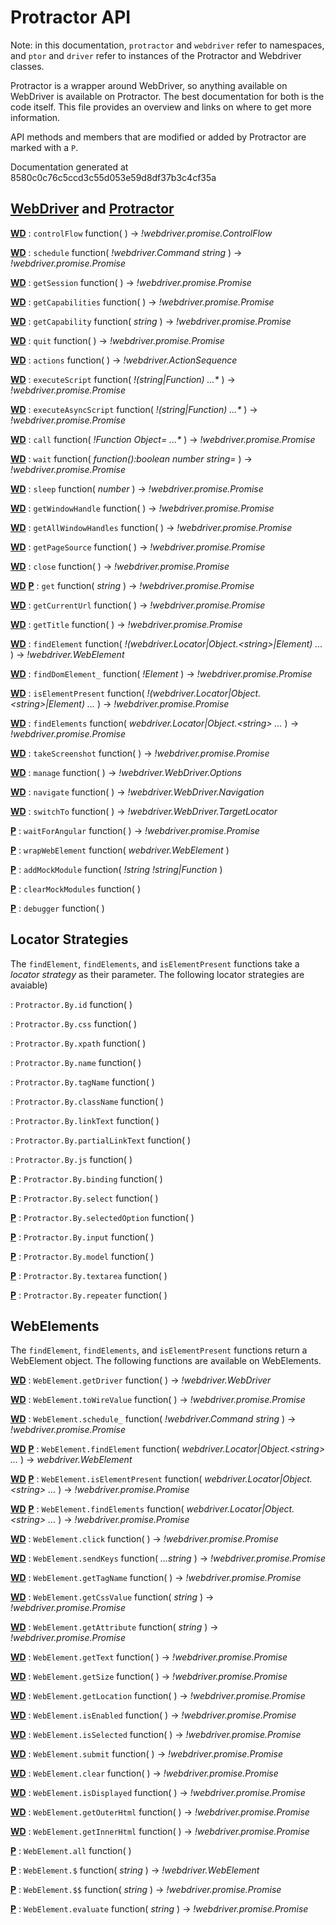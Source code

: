 Protractor API
==============

Note: in this documentation, `protractor` and `webdriver` refer to namespaces,
and `ptor` and `driver` refer to instances of the Protractor and Webdriver
classes.

Protractor is a wrapper around WebDriver, so anything available on WebDriver
is available on Protractor. The best documentation for both is the code itself.
This file provides an overview and links on where to get more information.

API methods and members that are modified or added by Protractor are marked
with a `P`.

Documentation generated at 8580c0c76c5ccd3c55d053e59d8df37b3c4cf35a

[WebDriver](https://code.google.com/p/selenium/source/browse/javascript/webdriver/webdriver.js) and [Protractor](https://github.com/angular/protractor/blob/master/lib/protractor.js)
------------------

[**WD**](https://code.google.com/p/selenium/source/browse/javascript/webdriver/webdriver.js#241)  : 
`controlFlow` function(  )  -> _!webdriver.promise.ControlFlow_

[**WD**](https://code.google.com/p/selenium/source/browse/javascript/webdriver/webdriver.js#250)  : 
`schedule` function( _!webdriver.Command_ _string_  )  -> _!webdriver.promise.Promise_

[**WD**](https://code.google.com/p/selenium/source/browse/javascript/webdriver/webdriver.js#302)  : 
`getSession` function(  )  -> _!webdriver.promise.Promise_

[**WD**](https://code.google.com/p/selenium/source/browse/javascript/webdriver/webdriver.js#310)  : 
`getCapabilities` function(  )  -> _!webdriver.promise.Promise_

[**WD**](https://code.google.com/p/selenium/source/browse/javascript/webdriver/webdriver.js#321)  : 
`getCapability` function( _string_  )  -> _!webdriver.promise.Promise_

[**WD**](https://code.google.com/p/selenium/source/browse/javascript/webdriver/webdriver.js#336)  : 
`quit` function(  )  -> _!webdriver.promise.Promise_

[**WD**](https://code.google.com/p/selenium/source/browse/javascript/webdriver/webdriver.js#355)  : 
`actions` function(  )  -> _!webdriver.ActionSequence_

[**WD**](https://code.google.com/p/selenium/source/browse/javascript/webdriver/webdriver.js#373)  : 
`executeScript` function( _!(string|Function)_ _...*_  )  -> _!webdriver.promise.Promise_

[**WD**](https://code.google.com/p/selenium/source/browse/javascript/webdriver/webdriver.js#422)  : 
`executeAsyncScript` function( _!(string|Function)_ _...*_  )  -> _!webdriver.promise.Promise_

[**WD**](https://code.google.com/p/selenium/source/browse/javascript/webdriver/webdriver.js#513)  : 
`call` function( _!Function_ _Object=_ _...*_  )  -> _!webdriver.promise.Promise_

[**WD**](https://code.google.com/p/selenium/source/browse/javascript/webdriver/webdriver.js#532)  : 
`wait` function( _function():boolean_ _number_ _string=_  )  -> _!webdriver.promise.Promise_

[**WD**](https://code.google.com/p/selenium/source/browse/javascript/webdriver/webdriver.js#548)  : 
`sleep` function( _number_  )  -> _!webdriver.promise.Promise_

[**WD**](https://code.google.com/p/selenium/source/browse/javascript/webdriver/webdriver.js#559)  : 
`getWindowHandle` function(  )  -> _!webdriver.promise.Promise_

[**WD**](https://code.google.com/p/selenium/source/browse/javascript/webdriver/webdriver.js#571)  : 
`getAllWindowHandles` function(  )  -> _!webdriver.promise.Promise_

[**WD**](https://code.google.com/p/selenium/source/browse/javascript/webdriver/webdriver.js#583)  : 
`getPageSource` function(  )  -> _!webdriver.promise.Promise_

[**WD**](https://code.google.com/p/selenium/source/browse/javascript/webdriver/webdriver.js#598)  : 
`close` function(  )  -> _!webdriver.promise.Promise_

[**WD**](https://code.google.com/p/selenium/source/browse/javascript/webdriver/webdriver.js#609) [**P**](https://github.com/angular/protractor/blob/8580c0c76c5ccd3c55d053e59d8df37b3c4cf35a/lib/protractor.js#L463) : 
`get` function( _string_  )  -> _!webdriver.promise.Promise_

[**WD**](https://code.google.com/p/selenium/source/browse/javascript/webdriver/webdriver.js#620)  : 
`getCurrentUrl` function(  )  -> _!webdriver.promise.Promise_

[**WD**](https://code.google.com/p/selenium/source/browse/javascript/webdriver/webdriver.js#632)  : 
`getTitle` function(  )  -> _!webdriver.promise.Promise_

[**WD**](https://code.google.com/p/selenium/source/browse/javascript/webdriver/webdriver.js#643)  : 
`findElement` function( _!(webdriver.Locator|Object.&lt;string&gt;|Element)_ _..._  )  -> _!webdriver.WebElement_

[**WD**](https://code.google.com/p/selenium/source/browse/javascript/webdriver/webdriver.js#717)  : 
`findDomElement_` function( _!Element_  )  -> _!webdriver.promise.Promise_

[**WD**](https://code.google.com/p/selenium/source/browse/javascript/webdriver/webdriver.js#765)  : 
`isElementPresent` function( _!(webdriver.Locator|Object.&lt;string&gt;|Element)_ _..._  )  -> _!webdriver.promise.Promise_

[**WD**](https://code.google.com/p/selenium/source/browse/javascript/webdriver/webdriver.js#792)  : 
`findElements` function( _webdriver.Locator|Object.&lt;string&gt;_ _..._  )  -> _!webdriver.promise.Promise_

[**WD**](https://code.google.com/p/selenium/source/browse/javascript/webdriver/webdriver.js#828)  : 
`takeScreenshot` function(  )  -> _!webdriver.promise.Promise_

[**WD**](https://code.google.com/p/selenium/source/browse/javascript/webdriver/webdriver.js#847)  : 
`manage` function(  )  -> _!webdriver.WebDriver.Options_

[**WD**](https://code.google.com/p/selenium/source/browse/javascript/webdriver/webdriver.js#856)  : 
`navigate` function(  )  -> _!webdriver.WebDriver.Navigation_

[**WD**](https://code.google.com/p/selenium/source/browse/javascript/webdriver/webdriver.js#865)  : 
`switchTo` function(  )  -> _!webdriver.WebDriver.TargetLocator_

[**P**](https://github.com/angular/protractor/blob/8580c0c76c5ccd3c55d053e59d8df37b3c4cf35a/lib/protractor.js#L235) : 
`waitForAngular` function(  )  -> _!webdriver.promise.Promise_

[**P**](https://github.com/angular/protractor/blob/8580c0c76c5ccd3c55d053e59d8df37b3c4cf35a/lib/protractor.js#L259) : 
`wrapWebElement` function( _webdriver.WebElement_  ) 

[**P**](https://github.com/angular/protractor/blob/8580c0c76c5ccd3c55d053e59d8df37b3c4cf35a/lib/protractor.js#L441) : 
`addMockModule` function( _!string_ _!string|Function_  ) 

[**P**](https://github.com/angular/protractor/blob/8580c0c76c5ccd3c55d053e59d8df37b3c4cf35a/lib/protractor.js#L455) : 
`clearMockModules` function(  ) 

[**P**](https://github.com/angular/protractor/blob/8580c0c76c5ccd3c55d053e59d8df37b3c4cf35a/lib/protractor.js#L498) : 
`debugger` function(  ) 


Locator Strategies
------------------

The `findElement`, `findElements`, and `isElementPresent` functions take
a _locator strategy_ as their parameter. The following locator strategies
are avaiable)


 : 
`Protractor.By.id` function(  ) 

 : 
`Protractor.By.css` function(  ) 

 : 
`Protractor.By.xpath` function(  ) 

 : 
`Protractor.By.name` function(  ) 

 : 
`Protractor.By.tagName` function(  ) 

 : 
`Protractor.By.className` function(  ) 

 : 
`Protractor.By.linkText` function(  ) 

 : 
`Protractor.By.partialLinkText` function(  ) 

 : 
`Protractor.By.js` function(  ) 

[**P**](https://github.com/angular/protractor/blob/8580c0c76c5ccd3c55d053e59d8df37b3c4cf35a/lib/locators.js#L21) : 
`Protractor.By.binding` function(  ) 

[**P**](https://github.com/angular/protractor/blob/8580c0c76c5ccd3c55d053e59d8df37b3c4cf35a/lib/locators.js#L43) : 
`Protractor.By.select` function(  ) 

[**P**](https://github.com/angular/protractor/blob/8580c0c76c5ccd3c55d053e59d8df37b3c4cf35a/lib/locators.js#L61) : 
`Protractor.By.selectedOption` function(  ) 

[**P**](https://github.com/angular/protractor/blob/8580c0c76c5ccd3c55d053e59d8df37b3c4cf35a/lib/locators.js#L79) : 
`Protractor.By.input` function(  ) 

[**P**](https://github.com/angular/protractor/blob/8580c0c76c5ccd3c55d053e59d8df37b3c4cf35a/lib/locators.js#L98) : 
`Protractor.By.model` function(  ) 

[**P**](https://github.com/angular/protractor/blob/8580c0c76c5ccd3c55d053e59d8df37b3c4cf35a/lib/locators.js#L116) : 
`Protractor.By.textarea` function(  ) 

[**P**](https://github.com/angular/protractor/blob/8580c0c76c5ccd3c55d053e59d8df37b3c4cf35a/lib/locators.js#L130) : 
`Protractor.By.repeater` function(  ) 



WebElements
-----------

The `findElement`, `findElements`, and `isElementPresent` functions return
a WebElement object. The following functions are available on WebElements.

[**WD**](https://code.google.com/p/selenium/source/browse/javascript/webdriver/webdriver.js#1556)  : 
`WebElement.getDriver` function(  )  -> _!webdriver.WebDriver_

[**WD**](https://code.google.com/p/selenium/source/browse/javascript/webdriver/webdriver.js#1564)  : 
`WebElement.toWireValue` function(  )  -> _!webdriver.promise.Promise_

[**WD**](https://code.google.com/p/selenium/source/browse/javascript/webdriver/webdriver.js#1574)  : 
`WebElement.schedule_` function( _!webdriver.Command_ _string_  )  -> _!webdriver.promise.Promise_

[**WD**](https://code.google.com/p/selenium/source/browse/javascript/webdriver/webdriver.js#1591) [**P**](https://github.com/angular/protractor/blob/8580c0c76c5ccd3c55d053e59d8df37b3c4cf35a/lib/protractor.js#L382) : 
`WebElement.findElement` function( _webdriver.Locator|Object.&lt;string&gt;_ _..._  )  -> _webdriver.WebElement_

[**WD**](https://code.google.com/p/selenium/source/browse/javascript/webdriver/webdriver.js#1634) [**P**](https://github.com/angular/protractor/blob/8580c0c76c5ccd3c55d053e59d8df37b3c4cf35a/lib/protractor.js#L425) : 
`WebElement.isElementPresent` function( _webdriver.Locator|Object.&lt;string&gt;_ _..._  )  -> _!webdriver.promise.Promise_

[**WD**](https://code.google.com/p/selenium/source/browse/javascript/webdriver/webdriver.js#1659) [**P**](https://github.com/angular/protractor/blob/8580c0c76c5ccd3c55d053e59d8df37b3c4cf35a/lib/protractor.js#L400) : 
`WebElement.findElements` function( _webdriver.Locator|Object.&lt;string&gt;_ _..._  )  -> _!webdriver.promise.Promise_

[**WD**](https://code.google.com/p/selenium/source/browse/javascript/webdriver/webdriver.js#1686)  : 
`WebElement.click` function(  )  -> _!webdriver.promise.Promise_

[**WD**](https://code.google.com/p/selenium/source/browse/javascript/webdriver/webdriver.js#1698)  : 
`WebElement.sendKeys` function( _...string_  )  -> _!webdriver.promise.Promise_

[**WD**](https://code.google.com/p/selenium/source/browse/javascript/webdriver/webdriver.js#1755)  : 
`WebElement.getTagName` function(  )  -> _!webdriver.promise.Promise_

[**WD**](https://code.google.com/p/selenium/source/browse/javascript/webdriver/webdriver.js#1767)  : 
`WebElement.getCssValue` function( _string_  )  -> _!webdriver.promise.Promise_

[**WD**](https://code.google.com/p/selenium/source/browse/javascript/webdriver/webdriver.js#1791)  : 
`WebElement.getAttribute` function( _string_  )  -> _!webdriver.promise.Promise_

[**WD**](https://code.google.com/p/selenium/source/browse/javascript/webdriver/webdriver.js#1826)  : 
`WebElement.getText` function(  )  -> _!webdriver.promise.Promise_

[**WD**](https://code.google.com/p/selenium/source/browse/javascript/webdriver/webdriver.js#1839)  : 
`WebElement.getSize` function(  )  -> _!webdriver.promise.Promise_

[**WD**](https://code.google.com/p/selenium/source/browse/javascript/webdriver/webdriver.js#1852)  : 
`WebElement.getLocation` function(  )  -> _!webdriver.promise.Promise_

[**WD**](https://code.google.com/p/selenium/source/browse/javascript/webdriver/webdriver.js#1864)  : 
`WebElement.isEnabled` function(  )  -> _!webdriver.promise.Promise_

[**WD**](https://code.google.com/p/selenium/source/browse/javascript/webdriver/webdriver.js#1877)  : 
`WebElement.isSelected` function(  )  -> _!webdriver.promise.Promise_

[**WD**](https://code.google.com/p/selenium/source/browse/javascript/webdriver/webdriver.js#1889)  : 
`WebElement.submit` function(  )  -> _!webdriver.promise.Promise_

[**WD**](https://code.google.com/p/selenium/source/browse/javascript/webdriver/webdriver.js#1903)  : 
`WebElement.clear` function(  )  -> _!webdriver.promise.Promise_

[**WD**](https://code.google.com/p/selenium/source/browse/javascript/webdriver/webdriver.js#1917)  : 
`WebElement.isDisplayed` function(  )  -> _!webdriver.promise.Promise_

[**WD**](https://code.google.com/p/selenium/source/browse/javascript/webdriver/webdriver.js#1929)  : 
`WebElement.getOuterHtml` function(  )  -> _!webdriver.promise.Promise_

[**WD**](https://code.google.com/p/selenium/source/browse/javascript/webdriver/webdriver.js#1948)  : 
`WebElement.getInnerHtml` function(  )  -> _!webdriver.promise.Promise_

[**P**](https://github.com/angular/protractor/blob/8580c0c76c5ccd3c55d053e59d8df37b3c4cf35a/lib/protractor.js#L87) : 
`WebElement.all` function(  ) 

[**P**](https://github.com/angular/protractor/blob/8580c0c76c5ccd3c55d053e59d8df37b3c4cf35a/lib/protractor.js#L281) : 
`WebElement.$` function( _string_  )  -> _!webdriver.WebElement_

[**P**](https://github.com/angular/protractor/blob/8580c0c76c5ccd3c55d053e59d8df37b3c4cf35a/lib/protractor.js#L310) : 
`WebElement.$$` function( _string_  )  -> _!webdriver.promise.Promise_

[**P**](https://github.com/angular/protractor/blob/8580c0c76c5ccd3c55d053e59d8df37b3c4cf35a/lib/protractor.js#L363) : 
`WebElement.evaluate` function( _string_  )  -> _!webdriver.promise.Promise_



